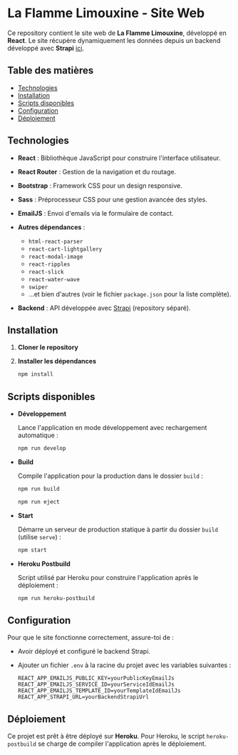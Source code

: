 # La Flamme Limouxine - Site Web

Ce repository contient le site web de **La Flamme Limouxine**, développé en **React**. Le site récupère dynamiquement les données depuis un backend développé avec **Strapi** [ici](https://github.com/tristannavez/laflammelimouxine_website_backend).

## Table des matières

- [Technologies](#technologies)
- [Installation](#installation)
- [Scripts disponibles](#scripts-disponibles)
- [Configuration](#configuration)
- [Déploiement](#déploiement)

## Technologies

- **React** : Bibliothèque JavaScript pour construire l'interface utilisateur.
- **React Router** : Gestion de la navigation et du routage.
- **Bootstrap** : Framework CSS pour un design responsive.
- **Sass** : Préprocesseur CSS pour une gestion avancée des styles.
- **EmailJS** : Envoi d'emails via le formulaire de contact.
- **Autres dépendances** :
    - `html-react-parser`
    - `react-cart-lightgallery`
    - `react-modal-image`
    - `react-ripples`
    - `react-slick`
    - `react-water-wave`
    - `swiper`
    - ...et bien d'autres (voir le fichier `package.json` pour la liste complète).

- **Backend** : API développée avec [Strapi](https://strapi.io) (repository séparé).

## Installation

1. **Cloner le repository**

2. **Installer les dépendances**

   ```bash
   npm install
   ```

## Scripts disponibles

- **Développement**

  Lance l'application en mode développement avec rechargement automatique :

  ```bash
  npm run develop
  ```

- **Build**

  Compile l'application pour la production dans le dossier `build` :

  ```bash
  npm run build
  ```

  ```bash
  npm run eject
  ```

- **Start**

  Démarre un serveur de production statique à partir du dossier `build` (utilise `serve`) :

  ```bash
  npm start
  ```

- **Heroku Postbuild**

  Script utilisé par Heroku pour construire l'application après le déploiement :

  ```bash
  npm run heroku-postbuild
  ```

## Configuration

Pour que le site fonctionne correctement, assure-toi de :

- Avoir déployé et configuré le backend Strapi.
- Ajouter un fichier `.env` à la racine du projet avec les variables suivantes :

  ```env
  REACT_APP_EMAILJS_PUBLIC_KEY=yourPublicKeyEmailJs
  REACT_APP_EMAILJS_SERVICE_ID=yourServiceIdEmailJs
  REACT_APP_EMAILJS_TEMPLATE_ID=yourTemplateIdEmailJs
  REACT_APP_STRAPI_URL=yourBackendStrapiUrl
  ```

## Déploiement

Ce projet est prêt à être déployé sur **Heroku**.
Pour Heroku, le script `heroku-postbuild` se charge de compiler l'application après le déploiement.